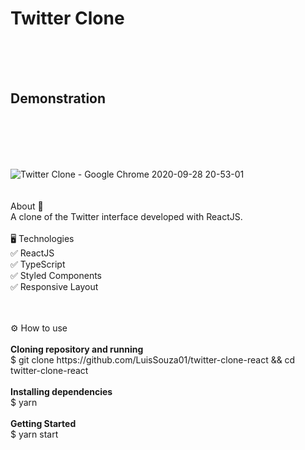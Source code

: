 <h1>Twitter Clone</h1>
</br>
</br>
</br>

<h2>Demonstration</h2></br>
</br>
</br>
</br>

![Twitter Clone - Google Chrome 2020-09-28 20-53-01](https://user-images.githubusercontent.com/68693408/94612400-701a4400-0279-11eb-8f33-2a191230ffab.gif)
</br>
</br>
</br>
About 📝</br>
A clone of the Twitter interface developed with ReactJS.
</br>
</br>
🖥 Technologies</br>
✅ ReactJS</br>
✅ TypeScript</br>
✅ Styled Components</br>
✅ Responsive Layout</br>


</br>
</br>
⚙ How to use </br>
</br>
<strong>Cloning repository and running</strong></br>
$ git clone https://github.com/LuisSouza01/twitter-clone-react && cd twitter-clone-react
</br>
</br>
<strong>Installing dependencies</strong></br>
$ yarn
</br>
</br>
<strong>Getting Started</strong></br>
$ yarn start
